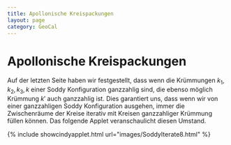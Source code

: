 ```yaml
---
title: Apollonische Kreispackungen
layout: page
category: GeoCal
---
```


# Apollonische Kreispackungen
Auf der letzten Seite haben wir festgestellt, dass wenn die Krümmungen $k_1,k_2,k_3,k$ einer Soddy Konfiguration ganzzahlig sind, die ebenso möglich Krümmung $k'$ auch ganzzahlig ist. Dies garantiert uns, dass wenn wir von einer ganzzahligen Soddy Konfiguration ausgehen, immer die Zwischenräume der Kreise iterativ mit Kreisen ganzzahliger Krümmung füllen können. Das folgende Applet veranschaulicht diesen Umstand.


{% include showcindyapplet.html url="images/SoddyIterate8.html" %}

